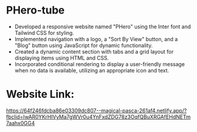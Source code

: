 # PHero-tube
- Developed a responsive website named "PHero" using the Inter font and Tailwind CSS for styling.
- Implemented navigation with a logo, a "Sort By View" button, and a "Blog" button using JavaScript for dynamic functionality.
- Created a dynamic content section with tabs and a grid layout for displaying items using HTML and CSS.
- Incorporated conditional rendering to display a user-friendly message when no data is available, utilizing an appropriate icon and text.

  
# Website Link: 
https://64f246fdcba86e03309dc807--magical-pasca-261af4.netlify.app/?fbclid=IwAR0YKrHIVyMa7gWVr0u4YnFxdZDG78z3OqfQBuXRGAfEHdNETm7aahx0GG4


